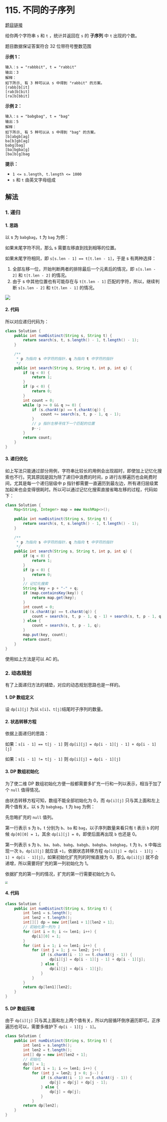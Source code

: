 # 115. 不同的子序列

[题目链接](https://leetcode.cn/problems/distinct-subsequences/)

给你两个字符串 `s` 和 `t` ，统计并返回在 `s` 的 **子序列** 中 `t` 出现的个数。

题目数据保证答案符合 32 位带符号整数范围 

**示例 1：**

```
输入：s = "rabbbit", t = "rabbit"
输出：3
解释：
如下所示, 有 3 种可以从 s 中得到 "rabbit" 的方案。
[rabb]b[it]
[rab]b[bit]
[ra]b[bbit]
```

**示例 2：**

```
输入：s = "babgbag", t = "bag"
输出：5
解释：
如下所示, 有 5 种可以从 s 中得到 "bag" 的方案。 
[b]abgb[ag]
ba[b]gb[ag]
babg[bag]
[ba]bgba[g]
[ba]b[g]bag
```

**提示：**

- `1 <= s.length, t.length <= 1000`
- `s` 和 `t` 由英文字母组成

## 解法

### 1. 递归

#### 1. 思路

以 s 为 `babgbag`，t 为 `bag` 为例：

如果末尾字符不同，那么 s 需要左移直到找到相等的位置。

如果末尾字符相同，即 `s[s.len - 1] == t[t.len - 1]`，于是 s 有两种选择：

1. 全部左移一位，开始判断两者的排除最后一个元素后的情况，即 `s[s.len - 2]` 和 `t[t.len - 2]` 的情况。
2. 由于 s 中其他位置也有可能存在与 `t[t.len - 1]` 匹配的字符，所以，继续判断  `s[s.len - 2]` 和 `t[t.len - 1]` 的情况。

![](images/115-1.png)

#### 2. 代码

所以对应递归代码为：

```java
class Solution {
    public int numDistinct(String s, String t) {
        return search(s, t, s.length() - 1, t.length() - 1);
    }
    
    /**
     * p 为指向 s 中字符的指针，q 为指向 t 中字符的指针
     */
    public int search(String s, String t, int p, int q) {
        if (q < 0) {
            return 1;
        }
        if (p < 0) {
            return 0;
        }
        int count = 0;
        while (p >= 0 && q >= 0) {
            if (s.charAt(p) == t.charAt(q)) {
                count += search(s, t, p - 1, q - 1);
            }
            // p 指针左移寻找下一个匹配的位置
            p--;
        }
        return count;
    }
}
```

#### 3. 递归优化

如上写法只能通过部分用例，字符串比较长的用例会出现超时，即使加上记忆化搜索也不行。究其原因是因为除了递归中浪费的时间，p 进行左移遍历也会耗费时间，尤其是每一个递归层级中 p 指针都需要一直遍历到最左边，所有递归层级累加起来也会变得很耗时。所以可以通过记忆化搜索直接省略左移的过程，代码如下：

```java
class Solution {
    Map<String, Integer> map = new HashMap<>();
    
    public int numDistinct(String s, String t) {
        return search(s, t, s.length() - 1, t.length() - 1);
    }
    
    /**
     * p 为指向 s 中字符的指针，q 为指向 t 中字符的指针
     */
    public int search(String s, String t, int p, int q) {
        if (q < 0) {
            return 1;
        }
        if (p < 0) {
            return 0;
        }
        // 记忆化搜索
        String key = p + "-" + q;
        if (map.containsKey(key)) {
            return map.get(key);
        }
        int count = 0;
        if (s.charAt(p) == t.charAt(q)) {
            count = search(s, t, p - 1, q - 1) + search(s, t, p - 1, q);
        } else {
            count = search(s, t, p - 1, q);
        }
        map.put(key, count);
        return count;
    }
}
```

使用如上方法是可以 AC 的。

### 2. 动态规划

有了上面递归方法的铺垫，对应的动态规划思路也是一样的。

#### 1. DP 数组定义

设 `dp[i][j]` 为以 `s[i]`、`t[j]`结尾时子序列的数量。

#### 2. 状态转移方程

依据上面递归的思路：

如果：`s[i - 1] == t[j - 1]` 则 `dp[i][j] = dp[i - 1][j - 1] + dp[i - 1][j]`

如果：`s[i - 1] != t[j - 1]` 则 `dp[i][j] = dp[i - 1][j]`

#### 3. DP 数组初始化

为了使二维 DP 数组初始化方便一般都需要多扩充一行和一列以表示，相当于加了个 `null` 值得情况。

由状态转移方程可知，数组不能全部初始化为 0，而 `dp[i][j]` 只与其上面和左上两个值有关。以 s 为 `babgbag`，t 为 `bag` 为例：

先忽略扩充的 `null` 值列。

第一行表示 s 为 `b`，t 分别为 `b`、`ba` 和 `bag`，以子序列数量来看只有 t 表示 `b` 的时候 `dp[0][0] = 1`，其余 `dp[i][j] = 0`，即使后面再出现 `b` 也还是 0。

第一列表示 s 为 `b`、`ba`、`bab`、`babg`、`babgb`、`babgba`、`babgbag`，t 为 `b`，s 中每出现一次 `b`，`dp[i][j]` 就应该 `+1`，依据状态转移方程 `dp[i][j] = dp[i - 1][j - 1] + dp[i - 1][j]`，如果初始化扩充列的时候直接为 0，那么 `dp[i][j]` 就不会递增，所以需要将扩充的第一列初始化为 1。

依据扩充的第一列的情况，扩充的第一行需要初始化为 0。

<img src="images/115-2.png" style="zoom:50%;" />

#### 4. 代码

```java
class Solution {
    public int numDistinct(String s, String t) {
        int len1 = s.length();
        int len2 = t.length();
        int[][] dp = new int[len1 + 1][len2 + 1];
        // 初始化第一列为 1
        for (int i = 0; i <= len1; i++) {
            dp[i][0] = 1;
        }
        for (int i = 1; i <= len1; i++) {
            for (int j = 1; j <= len2; j++) {
                if (s.charAt(i - 1) == t.charAt(j - 1)) {
                    dp[i][j] = dp[i - 1][j - 1] + dp[i - 1][j];
                } else {
                    dp[i][j] = dp[i - 1][j];
                }
            }
        }
        return dp[len1][len2];
    }
}
```

#### 5. DP 数组压缩

由于 `dp[i][j]` 只与其上面和左上两个值有关，所以内层循环倒序遍历即可。正序遍历也可以，需要多维护下 `dp[i - 1][j - 1]`。

```java
class Solution {
    public int numDistinct(String s, String t) {
        int len1 = s.length();
        int len2 = t.length();
        int[] dp = new int[len2 + 1];
        // 初始化
        dp[0] = 1;
        for (int i = 1; i <= len1; i++) {
            for (int j = len2; j > 0; j--) {
                if (s.charAt(i - 1) == t.charAt(j - 1)) {
                    dp[j] = dp[j] + dp[j - 1];
                } else {
                    dp[j] = dp[j];
                }
            }
        return dp[len2];
    }
}
```


